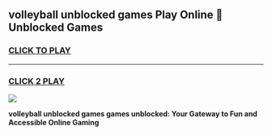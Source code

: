 
## volleyball unblocked games Play Online 👋 Unblocked Games
<h3>
<a href="https://premium.freeplayer.one?title=volleyball_unblocked_games&ref=19F">CLICK TO PLAY</a></h3>
<hr>

<h3>
<a href="https://premium.freeplayer.one?title=volleyball_unblocked_games&ref=19F">CLICK 2 PLAY</a>
  
</h3>

<a href="https://premium.freeplayer.one?title=volleyball_unblocked_games&ref=19F"><img src="https://clearcache.store/games.png"></a>


**volleyball unblocked games games unblocked: Your Gateway to Fun and Accessible Online Gaming**
